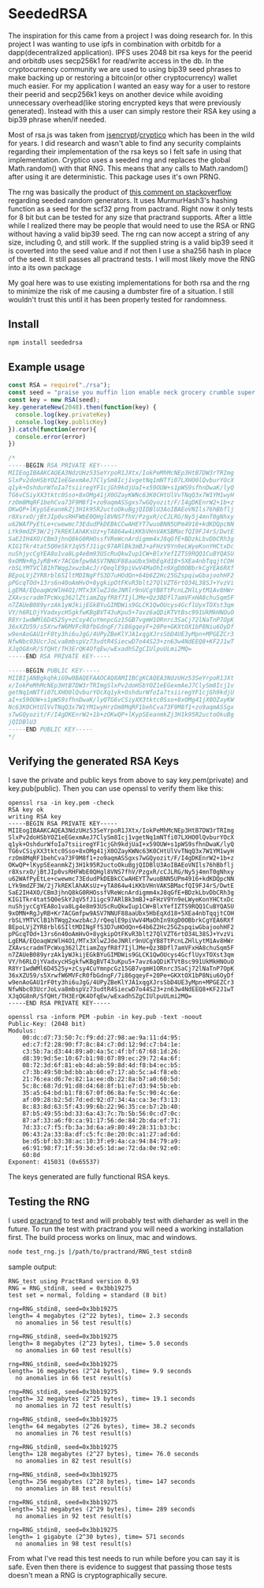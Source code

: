 # SeededRSA
The inspiration for this came from a project I was doing research for. In this project I was wanting to use ipfs in combination with orbitdb for a dapp(decentralized application). IPFS uses 2048 bit rsa keys for the peerid and orbitdb uses secp256k1 for read/write access in the db. In the cryptocurrency community we are used to using bip39 seed phrases to make backing up or restoring a bitcoin(or other cryptocurrency) wallet much easier. For my application I wanted an easy way for a user to restore their peerid and secp256k1 keys on another device while avoiding unnecessary overhead(like storing encrypted keys that were previously generated). Instead with this a user can simply restore their RSA key using a bip39 phrase when/if needed.

Most of rsa.js was taken from [jsencrypt](https://github.com/travist/jsencrypt/blob/master/src/JSEncryptRSAKey.ts)/[cryptico](https://github.com/wwwtyro/cryptico/blob/master/rsa.js) which has been in the wild for years. I did research and wasn't able to find any security complaints regarding their implementation of the rsa keys so I felt safe in using that implementation. Cryptico uses a seeded rng and replaces the global Math.random() with that RNG. This means that any calls to Math.random() after using it are deterministic. This package uses it's own PRNG. 

The rng was basically the product of [this comment on stackoverflow](https://stackoverflow.com/a/47593316/4425082) regarding seeded random generators. It uses MurmurHash3's hashing function as a seed for the scf32 prng from pactrand. Right now it only tests for 8 bit but can be tested for any size that practrand supports. After a little while I realized there may be people that would need to use the RSA or RNG without having a valid bip39 seed. The rng can now accept a string of any size, including 0, and still work. If the supplied string is a valid bip39 seed it is coverted into the seed value and if not then I use a sha256 hash in place of the seed. It still passes all practrand tests. I will most likely move the RNG into a its own package

My goal here was to use existing implementations for both rsa and the rng to minimize the risk of me causing a dumbster fire of a situation. I still wouldn't trust this until it has been properly tested for randomness.


## Install
```bash
npm install seededrsa
```

## Example usage
```javascript
const RSA = require("./rsa");
const seed = "praise you muffin lion enable neck grocery crumble super myself license ghost"
const key = new RSA(seed);
key.generateNew(2048).then(function(key) {
  console.log(key.privateKey)
  console.log(key.publicKey)
}).catch(function(error){
  console.error(error)
})

/*
-----BEGIN RSA PRIVATE KEY-----
MIIEogIBAAKCAQEA3NdzUHz53SeYrpoR1JXtx/IokPeMhMcNEp3HtB7DW3rTRImg
SlxPv2doHSbYOZ1eEGexmAeJ7ClySm8Icj1vgetNq1mNTfi07LXHO0lQvburYOcX
q1yk+OshdurWfoIa7tsiiregYF1cjGh9kdjUaI+x59OUW+s1pWS9sfhnDwaK/lyQ
TG6vCSiyXX3tktc0Sso+8xOMg41jX0OZayKWNc63K0CHtUlVvTNqQ3x7W1YM1wyH
rzOm8MqRF1behCva73F9M8f1+zo9aqmASSgxs7wGQyozit/F/I4gDKEnrW2+1b+z
OKwQP+lKypSEeanmkZj3H1k95R2uctoOkuBgjQIDBlU3AoIBAEoVNIls76hBbflj
r8XsrxO/jBtJIp0vsRHFWbE0QHgl8VNS7fhV/PzgxR/cCJLRG/Ny5j4mnT0gNhxy
u62WAfPyEtLe+cwewmc73EdudPkDEBkCCwAHEYT7wuoBNN5UPm4916+kdKDQpcNN
LYk9mdZF3W/2j7kREKlAhAKsUz+yTA864w4iKKbVHnVAKSBMacfQI9FJ4rS/DwtE
SaE2IH4XO/CBm3jhnQ8kG0RHOssfVReWcnArdigmm4xJ8qGfE+BDzkLbvDbCRh3g
KIG1Tkr4tat5Q0eSkYJqV5fJ1igc97ARlBk3mBJ+aFHzV9Yn9eLWyeKonYHCtxDc
nuShjycCgYEA8o1va8Lg4e8m93UScRuQkwIup1CW+BlxYefIZTS9RQQ1CuBYQASU
9xOMN+RgJyRB+Kr7ACGmfpw9ASV7NNUF88aaUbx5HbEqXd18+5XEa4nbTqqjtCOH
rbSLYMTVClB1hTWqg2xwzbAcJ/rQeqlE9piVwV4MaOhIn9XgD0OBbrkCgYEA6RXf
BEpoLVjZYR8rbl6SIltMDINgFfS3D7uHOdQn+64b6Z2Hc25GZspqiwGbajoohHF2
pPGcqTOd+13rs6n40oAmHvO+8ygkipOtFKvR3blt27QlVZT6rtO34L38SJ+YvzVi
LgEMA/EQoaqWzWlH4O1/MTx3XlwZJdeJNRlr9nUCgYB8TtPcnLZHlLytM1Av8HWr
ZXAvscradmTPcWxg362lZtiamZqyfR8f7IjlJMe+Qz3BDfl7amVFxHA8chuSqm5F
n7ZAUeB089yrzAk1yWJkijEGkBYuGIMDWis9GLCK1QwOUcys4GcflUyxTOXst3qm
VY/h6RLOjYVadxycHSgkfwKBgBVT43uKpu5+7avz6aQDiKTVtBsc991UkMkHNOuO
R8Yr1wdWMl6D4525y+zCsy4CuYmnpcGz15GB7vgmH1ORnrc3SaCj72lNaTnP7OpK
36xXZU59/s5XrwfW6MVFcR0fbGdngF/7i86gqeyF+20Pe+GKXtOX1bP8Niu6OyDf
w9enAoGAU1rF0ty3hi6uJgG/4UPyZBeKlYJA1xqgXJrsSbD4UE3yMpn+MPGEZCr3
NfwNbc03UcrJoLva8mbspVz73udtR4SiecwD7o44S23+zn63w4NdEEQ8+KF2J1wT
XJqOG8nR/SfQHt/TH3ErQK4OfqEw/wExadhSZgCIUlpuULmi2MQ=
-----END RSA PRIVATE KEY-----

-----BEGIN PUBLIC KEY-----
MIIBIjANBgkqhkiG9w0BAQEFAAOCAQ8AMIIBCgKCAQEA3NdzUHz53SeYrpoR1JXt
x/IokPeMhMcNEp3HtB7DW3rTRImgSlxPv2doHSbYOZ1eEGexmAeJ7ClySm8Icj1v
getNq1mNTfi07LXHO0lQvburYOcXq1yk+OshdurWfoIa7tsiiregYF1cjGh9kdjU
aI+x59OUW+s1pWS9sfhnDwaK/lyQTG6vCSiyXX3tktc0Sso+8xOMg41jX0OZayKW
Nc63K0CHtUlVvTNqQ3x7W1YM1wyHrzOm8MqRF1behCva73F9M8f1+zo9aqmASSgx
s7wGQyozit/F/I4gDKEnrW2+1b+zOKwQP+lKypSEeanmkZj3H1k95R2uctoOkuBg
jQIDBlU3
-----END PUBLIC KEY-----
*/


```

## Verifying the generated RSA Keys

I save the private and public keys from above to say key.pem(private) and key.pub(public). Then you can use openssl to verify them like this:

```
openssl rsa -in key.pem -check
RSA key ok
writing RSA key
-----BEGIN RSA PRIVATE KEY-----
MIIEogIBAAKCAQEA3NdzUHz53SeYrpoR1JXtx/IokPeMhMcNEp3HtB7DW3rTRImg
SlxPv2doHSbYOZ1eEGexmAeJ7ClySm8Icj1vgetNq1mNTfi07LXHO0lQvburYOcX
q1yk+OshdurWfoIa7tsiiregYF1cjGh9kdjUaI+x59OUW+s1pWS9sfhnDwaK/lyQ
TG6vCSiyXX3tktc0Sso+8xOMg41jX0OZayKWNc63K0CHtUlVvTNqQ3x7W1YM1wyH
rzOm8MqRF1behCva73F9M8f1+zo9aqmASSgxs7wGQyozit/F/I4gDKEnrW2+1b+z
OKwQP+lKypSEeanmkZj3H1k95R2uctoOkuBgjQIDBlU3AoIBAEoVNIls76hBbflj
r8XsrxO/jBtJIp0vsRHFWbE0QHgl8VNS7fhV/PzgxR/cCJLRG/Ny5j4mnT0gNhxy
u62WAfPyEtLe+cwewmc73EdudPkDEBkCCwAHEYT7wuoBNN5UPm4916+kdKDQpcNN
LYk9mdZF3W/2j7kREKlAhAKsUz+yTA864w4iKKbVHnVAKSBMacfQI9FJ4rS/DwtE
SaE2IH4XO/CBm3jhnQ8kG0RHOssfVReWcnArdigmm4xJ8qGfE+BDzkLbvDbCRh3g
KIG1Tkr4tat5Q0eSkYJqV5fJ1igc97ARlBk3mBJ+aFHzV9Yn9eLWyeKonYHCtxDc
nuShjycCgYEA8o1va8Lg4e8m93UScRuQkwIup1CW+BlxYefIZTS9RQQ1CuBYQASU
9xOMN+RgJyRB+Kr7ACGmfpw9ASV7NNUF88aaUbx5HbEqXd18+5XEa4nbTqqjtCOH
rbSLYMTVClB1hTWqg2xwzbAcJ/rQeqlE9piVwV4MaOhIn9XgD0OBbrkCgYEA6RXf
BEpoLVjZYR8rbl6SIltMDINgFfS3D7uHOdQn+64b6Z2Hc25GZspqiwGbajoohHF2
pPGcqTOd+13rs6n40oAmHvO+8ygkipOtFKvR3blt27QlVZT6rtO34L38SJ+YvzVi
LgEMA/EQoaqWzWlH4O1/MTx3XlwZJdeJNRlr9nUCgYB8TtPcnLZHlLytM1Av8HWr
ZXAvscradmTPcWxg362lZtiamZqyfR8f7IjlJMe+Qz3BDfl7amVFxHA8chuSqm5F
n7ZAUeB089yrzAk1yWJkijEGkBYuGIMDWis9GLCK1QwOUcys4GcflUyxTOXst3qm
VY/h6RLOjYVadxycHSgkfwKBgBVT43uKpu5+7avz6aQDiKTVtBsc991UkMkHNOuO
R8Yr1wdWMl6D4525y+zCsy4CuYmnpcGz15GB7vgmH1ORnrc3SaCj72lNaTnP7OpK
36xXZU59/s5XrwfW6MVFcR0fbGdngF/7i86gqeyF+20Pe+GKXtOX1bP8Niu6OyDf
w9enAoGAU1rF0ty3hi6uJgG/4UPyZBeKlYJA1xqgXJrsSbD4UE3yMpn+MPGEZCr3
NfwNbc03UcrJoLva8mbspVz73udtR4SiecwD7o44S23+zn63w4NdEEQ8+KF2J1wT
XJqOG8nR/SfQHt/TH3ErQK4OfqEw/wExadhSZgCIUlpuULmi2MQ=
-----END RSA PRIVATE KEY-----
```

```
openssl rsa -inform PEM -pubin -in key.pub -text -noout
Public-Key: (2048 bit)
Modulus:
    00:dc:d7:73:50:7c:f9:dd:27:98:ae:9a:11:d4:95:
    ed:c7:f2:28:90:f7:8c:84:c7:0d:12:9d:c7:b4:1e:
    c3:5b:7a:d3:44:89:a0:4a:5c:4f:bf:67:68:1d:26:
    d8:39:9d:5e:10:67:b1:98:07:89:ec:29:72:4a:6f:
    08:72:3d:6f:81:eb:4d:ab:59:8d:4d:f8:b4:ec:b5:
    c7:3b:49:50:bd:bb:ab:60:e7:17:ab:5c:a4:f8:eb:
    21:76:ea:d6:7e:82:1a:ee:db:22:8a:b7:a0:60:5d:
    5c:8c:68:7d:91:d8:d4:68:8f:b1:e7:d3:94:5b:eb:
    35:a5:64:bd:b1:f8:67:0f:06:8a:fe:5c:90:4c:6e:
    af:09:28:b2:5d:7d:ed:92:d7:34:4a:ca:3e:f3:13:
    8c:83:8d:63:5f:43:99:6b:22:96:35:ce:b7:2b:40:
    87:b5:49:55:bd:33:6a:43:7c:7b:5b:56:0c:d7:0c:
    87:af:33:a6:f0:ca:91:17:56:de:84:2b:da:ef:71:
    7d:33:c7:f5:fb:3a:3d:6a:a9:80:49:28:31:b3:bc:
    06:43:2a:33:8a:df:c5:fc:8e:20:0c:a1:27:ad:6d:
    be:d5:bf:b3:38:ac:10:3f:e9:4a:ca:94:84:79:a9:
    e6:91:98:f7:1f:59:3d:e5:1d:ae:72:da:0e:92:e0:
    60:8d
Exponent: 415031 (0x65537)
```

The keys generated are fully functional RSA keys.

## Testing the RNG
I used [practrand](http://pracrand.sourceforge.net/) to test and will probably test with dieharder as well in the future. To run the test with practrand you will need a working installation first. The build process works on linux, mac and windows. 


```bash
node test_rng.js |/path/to/practrand/RNG_test stdin8
```

sample output:
```
RNG_test using PractRand version 0.93
RNG = RNG_stdin8, seed = 0x3bb19275
test set = normal, folding = standard (8 bit)

rng=RNG_stdin8, seed=0x3bb19275
length= 4 megabytes (2^22 bytes), time= 2.3 seconds 
  no anomalies in 56 test result(s)

rng=RNG_stdin8, seed=0x3bb19275
length= 8 megabytes (2^23 bytes), time= 5.0 seconds 
  no anomalies in 60 test result(s)

rng=RNG_stdin8, seed=0x3bb19275
length= 16 megabytes (2^24 bytes), time= 9.9 seconds
  no anomalies in 66 test result(s)

rng=RNG_stdin8, seed=0x3bb19275
length= 32 megabytes (2^25 bytes), time= 19.1 seconds
  no anomalies in 72 test result(s)

rng=RNG_stdin8, seed=0x3bb19275
length= 64 megabytes (2^26 bytes), time= 38.2 seconds
  no anomalies in 76 test result(s)

rng=RNG_stdin8, seed=0x3bb19275
length= 128 megabytes (2^27 bytes), time= 76.0 seconds
  no anomalies in 82 test result(s)

rng=RNG_stdin8, seed=0x3bb19275
length= 256 megabytes (2^28 bytes), time= 147 seconds
  no anomalies in 88 test result(s)

rng=RNG_stdin8, seed=0x3bb19275
length= 512 megabytes (2^29 bytes), time= 289 seconds
  no anomalies in 92 test result(s)

rng=RNG_stdin8, seed=0x3bb19275
length= 1 gigabyte (2^30 bytes), time= 571 seconds
  no anomalies in 98 test result(s)

```

From what I've read this test needs to run while before you can say it is safe. Even then there is evidence to suggest that passing those tests doesn't mean a RNG is cryptographically secure.

